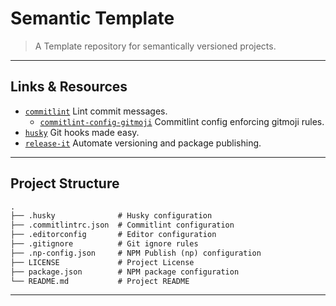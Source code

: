 # Semantic Template

> A Template repository for semantically versioned projects.

---

## Links & Resources

* [`commitlint`](https://github.com/conventional-changelog/commitlint) Lint commit messages.
  * [`commitlint-config-gitmoji`](https://github.com/arvinxx/commitlint-config-gitmoji) Commitlint config enforcing gitmoji rules.
* [`husky`](https://github.com/typicode/husky) Git hooks made easy.
* [`release-it`](https://github.com/release-it/release-it) Automate versioning and package publishing.

---

## Project Structure

```md
.
├── .husky              # Husky configuration
├── .commitlintrc.json  # Commitlint configuration
├── .editorconfig       # Editor configuration
├── .gitignore          # Git ignore rules
├── .np-config.json     # NPM Publish (np) configuration
├── LICENSE             # Project License
├── package.json        # NPM package configuration
└── README.md           # Project README
```

---
